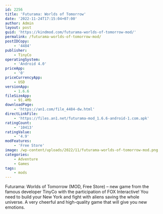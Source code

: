 ```yaml
---
id: 2256
title: 'Futurama: Worlds of Tomorrow'
date: '2022-11-24T17:15:04+07:00'
author: Admin
layout: post
guid: 'https://kindmod.com/futurama-worlds-of-tomorrow-mod/'
permalink: /futurama-worlds-of-tomorrow-mod/
postIDCopy:
    - '4484'
publisher:
    - TinyCo
operatingSystem:
    - 'Android 4.0'
priceApp:
    - '0'
priceCurrencyApp:
    - USD
versionApp:
    - 1.6.6
fileSizeApp:
    - 91.4Mb
downloadPage:
    - 'https://an1.com/file_4484-dw.html'
directLinkFile:
    - 'https://files.an1.net/futurama-mod_1.6.6-android-1.com.apk'
ratingCount:
    - '10413'
ratingValue:
    - '4.9'
modFeatures:
    - 'Free Store'
image: /wp-content/uploads/2022/11/futurama-worlds-of-tomorrow-mod.png
categories:
    - Adventure
    - Games
tags:
    - mods
---
```


Futurama: Worlds of Tomorrow (MOD, Free Store) – new game from the famous developer TinyCo with the participation of FOX Interactive! You need to build your New York and fight with aliens saving the whole universe. A very cheerful and high-quality game that will give you new emotions.